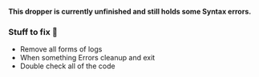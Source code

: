 **This dropper is currently unfinished and still holds some Syntax errors.**

### Stuff to fix 🔧

- Remove all forms of logs
- When something Errors cleanup and exit
- Double check all of the code
